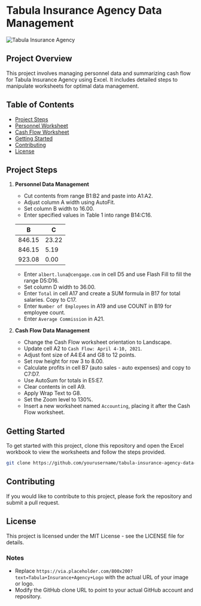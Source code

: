 # Tabula Insurance Agency Data Management

![Tabula Insurance Agency](https://via.placeholder.com/800x200?text=Tabula+Insurance+Agency+Logo) <!-- Replace with actual image URL -->

## Project Overview
This project involves managing personnel data and summarizing cash flow for Tabula Insurance Agency using Excel. It includes detailed steps to manipulate worksheets for optimal data management.

## Table of Contents
- [Project Steps](#project-steps)
- [Personnel Worksheet](#personnel-worksheet)
- [Cash Flow Worksheet](#cash-flow-worksheet)
- [Getting Started](#getting-started)
- [Contributing](#contributing)
- [License](#license)

## Project Steps

1. **Personnel Data Management**
   - Cut contents from range B1:B2 and paste into A1:A2.
   - Adjust column A width using AutoFit.
   - Set column B width to 16.00.
   - Enter specified values in Table 1 into range B14:C16.

   | B      | C     |
   |--------|-------|
   | 846.15 | 23.22 |
   | 846.15 | 5.19  |
   | 923.08 | 0.00  |

   - Enter `albert.luna@cengage.com` in cell D5 and use Flash Fill to fill the range D5:D16.
   - Set column D width to 36.00.
   - Enter `Total` in cell A17 and create a SUM formula in B17 for total salaries. Copy to C17.
   - Enter `Number of Employees` in A19 and use COUNT in B19 for employee count.
   - Enter `Average Commission` in A21.

2. **Cash Flow Data Management**
   - Change the Cash Flow worksheet orientation to Landscape.
   - Update cell A2 to `Cash Flow: April 4-10, 2021`.
   - Adjust font size of A4:E4 and G8 to 12 points.
   - Set row height for row 3 to 8.00.
   - Calculate profits in cell B7 (auto sales - auto expenses) and copy to C7:D7.
   - Use AutoSum for totals in E5:E7.
   - Clear contents in cell A9.
   - Apply Wrap Text to G8.
   - Set the Zoom level to 130%.
   - Insert a new worksheet named `Accounting`, placing it after the Cash Flow worksheet.

## Getting Started

To get started with this project, clone this repository and open the Excel workbook to view the worksheets and follow the steps provided.

```bash
git clone https://github.com/yourusername/tabula-insurance-agency-data-management.git
```

## Contributing

If you would like to contribute to this project, please fork the repository and submit a pull request.

## License

This project is licensed under the MIT License - see the LICENSE file for details.


### Notes
- Replace `https://via.placeholder.com/800x200?text=Tabula+Insurance+Agency+Logo` with the actual URL of your image or logo.
- Modify the GitHub clone URL to point to your actual GitHub account and repository.
